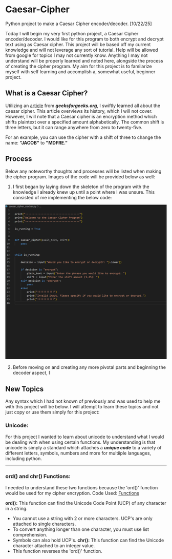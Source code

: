 # Caesar-Cipher
Python project to make a Caesar Cipher encoder/decoder. [10/22/25]

Today I will begin my very first python project, a Caesar Cipher encoder/decoder. I would like for this program to both encrypt and decrypt text using as Caesar cipher. This project will be based off my current knowledge and will not leverage any sort of tutorial. Help will be allowed from google for topics I may not currently know. Anything I may not understand will be properly learned and noted here, alongside the process of creating the cipher program. My aim for this project is to familarize myself with self learning and accomplish a, somewhat useful, beginner project.

## What is a Caesar Cipher?

Utilizing an [article](https://www.geeksforgeeks.org/ethical-hacking/caesar-cipher-in-cryptography/) from **_geeksforgeeks.org_**, I swiftly learned all about the caesar cipher. This article overviews its history, which I will not cover. However, I will note that a Caesar cipher is an encryption method which shifts plaintext over a specified amount alphabetically. The common shift is three letters, but it can range anywhere from zero to twenty-five.

For an example, you can use the cipher with a shift of three to change the name: **"JACOB"** to **"MDFRE."**

## Process

Below any noteworthy thoughts and processes will be listed when making the cipher program. Images of the code will be provided below as well:

1. I first began by laying down the skeleton of the program with the knowledge I already knew up until a point where I was unsure. This consisted of me implementing the below code:

![picture_one](https://github.com/MichaelJbyte/Caesar-Cipher/blob/950b501fc527e2b843406527b85d9379b73e5e55/C_cipher_01.png)

2. Before moving on and creating any more pivotal parts and beginning the decoder aspect, I 



## New Topics

Any syntax which I had not known of previously and was used to help me with this project will be below. I will attempt to learn these topics and not just copy or use them simply for this project:

### Unicode:

For this project I wanted to learn about unicode to understand what I would be dealing with when using certain functions. My understanding is that unicode is simply a standard which attaches a **_unique code_** to a variety of different letters, symbols, numbers and more for multiiple languages, including python.

---

### ord() and chr() Functions:

I needed to understand these two functions because the 'ord()' function would be used for my cipher encryption.   Code Used: [Functions]()

**ord():** This function can find the Unicode Code Point (UCP) of any character in a string.
  * You cannot use a string with 2 or more characters. UCP's are only attached to single characters.
  * To convert anything longer than one character, you must use list comprehension.
  * Symbols can also hold UCP's.
**chr():** This function can find the Unicode character attached to an integer value.
  * This function reverses the 'ord()' function.

